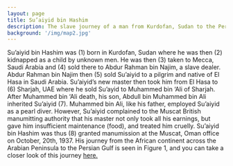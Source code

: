 ```yaml
---
layout: page
title: Su’aiyid bin Hashim
description: The slave journey of a man from Kurdofan, Sudan to the Persian Gulf.
background: '/img/map2.jpg'
---
```


Su’aiyid bin Hashim was (1) born in Kurdofan, Sudan where he was then (2) kidnapped as a child by unknown men. He was then (3) taken to Mecca, Saudi Arabia and (4) sold there to Abdur Rahman bin Najim, a slave dealer. Abdur Rahman bin Najim then (5) sold Su’aiyid to a pilgrim and native of El Hasa in Saudi Arabia. Su’aiyid’s new master then took him from El Hasa to (6) Sharjah, UAE where he sold Su’ayid to Muhammed bin ‘Ali of Sharjah. After Muhammed bin ‘Ali death, his son, Abdull bin Muhammed bin Ali inherited Su’aiyid (7). Muhammed bin Ali, like his father, employed Su’aiyid as a pearl diver. However, Su’aiyid complained to the Muscat British manumitting authority that his master not only took all his earnings, but gave him insufficient maintenance (food), and treated him cruelly. Su’aiyid bin Hashim was thus (8) granted manumission at the Muscat, Oman office on October, 20th, 1937. His journey from the African continent across the Arabian Peninsula to the Persian Gulf is seen in Figure 1, and you can take a closer look of this journey [here.](https://api.mapbox.com/styles/v1/galshaif/cjt7odym02ddr1fmkeafi6wb9.html?fresh=true&title=true&access_token=pk.eyJ1IjoiZ2Fsc2hhaWYiLCJhIjoiY2pyaDFjMjl5MWgyYzQ5cXF2d3VlaWpjYiJ9.OEhQEgL1Bk34MgfDwHs5eQ#3.3/0.000000/0.000000/0)
